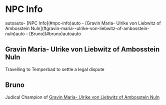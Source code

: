 # NPC Info

<!-- TOC -->autoauto- [NPC Info](#npc-info)auto    - [Gravin Maria- Ulrike von Liebwitz of Ambosstein Nuln](#gravin-maria--ulrike-von-liebwitz-of-ambosstein-nuln)auto    - [Bruno](#bruno)autoauto<!-- /TOC -->

## Gravin Maria- Ulrike von Liebwitz of Ambosstein Nuln

Travelling to Temperbad to settle a legal dispute

## Bruno

Judical Champion of [Gravin Maria- Ulrike von Liebwitz of Ambosstein Nuln](#gravin-maria--ulrike-von-liebwitz-of-ambosstein-nuln)
